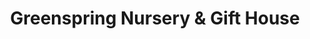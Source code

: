 ---
title: "Greenspring Nursery & Gift House"
url: /jarrettsville/greenspring-nursery-und-gift-house/
shop: Garten-Center
---